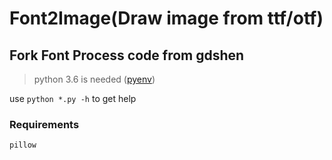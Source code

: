 # Font2Image(Draw image from ttf/otf)
## Fork Font Process code from gdshen
> python 3.6 is needed ([pyenv](https://github.com/yyuu/pyenv))

use `python *.py -h` to get help

### Requirements
```
pillow
```
